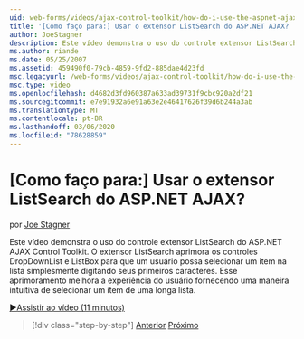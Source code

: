 ```yaml
---
uid: web-forms/videos/ajax-control-toolkit/how-do-i-use-the-aspnet-ajax-listsearch-extender
title: '[Como faço para:] Usar o extensor ListSearch do ASP.NET AJAX? | Microsoft Docs'
author: JoeStagner
description: Este vídeo demonstra o uso do controle extensor ListSearch do ASP.NET AJAX Control Toolkit. O extensor ListSearch aprimora DropDownList e L...
ms.author: riande
ms.date: 05/25/2007
ms.assetid: 459490f0-79cb-4859-9fd2-885dae4d23fd
msc.legacyurl: /web-forms/videos/ajax-control-toolkit/how-do-i-use-the-aspnet-ajax-listsearch-extender
msc.type: video
ms.openlocfilehash: d4682d3fd960387a633ad39731f9cbc920a2df21
ms.sourcegitcommit: e7e91932a6e91a63e2e46417626f39d6b244a3ab
ms.translationtype: MT
ms.contentlocale: pt-BR
ms.lasthandoff: 03/06/2020
ms.locfileid: "78628859"
---
```

# <a name="how-do-i-use-the-aspnet-ajax-listsearch-extender"></a>[Como faço para:] Usar o extensor ListSearch do ASP.NET AJAX?

por [Joe Stagner](https://github.com/JoeStagner)

Este vídeo demonstra o uso do controle extensor ListSearch do ASP.NET AJAX Control Toolkit. O extensor ListSearch aprimora os controles DropDownList e ListBox para que um usuário possa selecionar um item na lista simplesmente digitando seus primeiros caracteres. Esse aprimoramento melhora a experiência do usuário fornecendo uma maneira intuitiva de selecionar um item de uma longa lista.

[&#9654;Assistir ao vídeo (11 minutos)](https://channel9.msdn.com/Blogs/ASP-NET-Site-Videos/how-do-i-use-the-aspnet-ajax-listsearch-extender)

> [!div class="step-by-step"]
> [Anterior](how-do-i-use-the-aspnet-ajax-nobot-control.md)
> [Próximo](how-do-i-use-the-pagingbulletedlist-extender-control.md)

